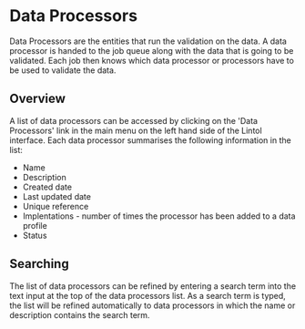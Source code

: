 # Data Processors

Data Processors are the entities that run the validation on the data. A data processor is handed to the job queue along with the data that is going to be validated. Each job then knows which data processor or processors have to be used to validate the data.

## Overview
A list of data processors can be accessed by clicking on the 'Data Processors' link in the main menu on the left hand side of the Lintol interface. Each data processor summarises the following information in the list:

- Name
- Description
- Created date
- Last updated date
- Unique reference
- Implentations - number of times the processor has been added to a data profile
- Status

<!--More details about an individual data processor can be viewed by clicking on the data processor entry in the list.-->

## Searching

The list of data processors can be refined by entering a search term into the text input at the top of the data processors list. As a search term is typed, the list will be refined automatically to data processors in which the name or description contains the search term.
